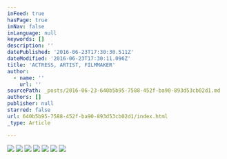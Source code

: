 ```yaml
---
inFeed: true
hasPage: true
inNav: false
inLanguage: null
keywords: []
description: ''
datePublished: '2016-06-23T17:30:30.511Z'
dateModified: '2016-06-23T17:30:11.096Z'
title: 'ACTRESS, ARTIST, FILMMAKER'
author:
  - name: ''
    url: ''
sourcePath: _posts/2016-06-23-640b5b95-7588-452f-ba90-893d53cb02d1.md
authors: []
publisher: null
starred: false
url: 640b5b95-7588-452f-ba90-893d53cb02d1/index.html
_type: Article

---
```

![](https://imgflo.herokuapp.com/graph/vahj1ThiexotieMo/cff5d617cae58429016e061f293b715c/croprotate.jpg?cropheight=4909&cropwidth=7360&degrees=0&input=https%3A%2F%2Fthe-grid-user-content.s3-us-west-2.amazonaws.com%2F375008c7-db75-42e9-aa6d-9c4fc6995f41.jpg&x=0&y=0)
![](https://the-grid-user-content.s3-us-west-2.amazonaws.com/426cf7fa-8aef-4049-a6de-e4c1bf0df26d.jpg)
![](https://imgflo.herokuapp.com/graph/vahj1ThiexotieMo/d62c2014a949993f87ced91dfaf4b337/croprotate.jpg?cropheight=4889&cropwidth=4559&degrees=0&input=https%3A%2F%2Fthe-grid-user-content.s3-us-west-2.amazonaws.com%2F2b7ce199-365b-4f17-b6a8-1dc6b8440c68.jpg&x=0&y=0)
![](https://the-grid-user-content.s3-us-west-2.amazonaws.com/2bd14e37-b942-49bb-928c-274dfdadcfb2.jpg)
![](https://the-grid-user-content.s3-us-west-2.amazonaws.com/085720ae-df49-44d4-a0bf-06644c5ce1ed.jpg)
![](https://the-grid-user-content.s3-us-west-2.amazonaws.com/4d285ba9-f6ed-431c-92a7-acee6e33e729.jpg)
![](https://the-grid-user-content.s3-us-west-2.amazonaws.com/e523705e-c6aa-4f4a-861f-9d0a17c76127.jpg)